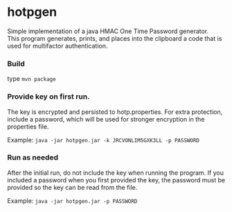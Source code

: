 hotpgen
=======

Simple implementation of a java HMAC One Time Password generator.  
This program generates, prints, and places into the clipboard a code that is used for multifactor authentication.


### Build
type `mvn package`

### Provide key on first run. 
The key is encrypted and persisted to hotp.properties.  For extra protection, include a password, which will be used for stronger encryption in the properties file.

Example: `java -jar hotpgen.jar -k JRCVONLIM5GXK3LL -p PASSWORD`


### Run as needed
After the initial run, do not include the key when running the program. If you included a password when you first provided the key, the password must be provided so the key can be read from the file.

Example: `java -jar hotpgen.jar -p PASSWORD`
